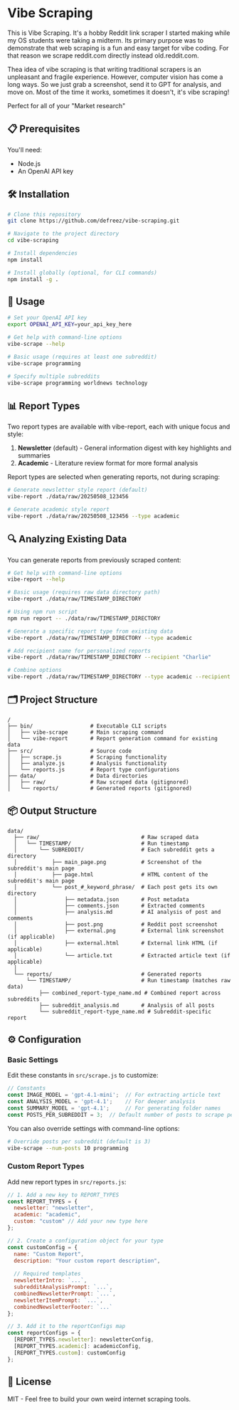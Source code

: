 # Vibe Scraping

This is Vibe Scraping. It's a hobby Reddit link scraper I started 
making while my OS students were taking a midterm. Its primary purpose was to demonstrate that web scraping is a fun and easy 
target for vibe coding. For that reason we scrape reddit.com directly instead old.reddit.com. 

Thea idea of vibe scraping is that writing traditional scrapers is an unpleasant and fragile experience. However, computer vision has
come a long ways. So we just grab a screenshot, send it to GPT for
analysis, and move on. Most of the time it works, sometimes it doesn't, it's vibe scraping!

Perfect for all of your "Market research"

## 📋 Prerequisites

You'll need:

- Node.js
- An OpenAI API key 

## 🛠️ Installation

```bash
# Clone this repository
git clone https://github.com/defreez/vibe-scraping.git

# Navigate to the project directory
cd vibe-scraping

# Install dependencies
npm install

# Install globally (optional, for CLI commands)
npm install -g .
```

## 🚀 Usage

```bash
# Set your OpenAI API key
export OPENAI_API_KEY=your_api_key_here

# Get help with command-line options
vibe-scrape --help

# Basic usage (requires at least one subreddit)
vibe-scrape programming

# Specify multiple subreddits
vibe-scrape programming worldnews technology
```

## 📊 Report Types

Two report types are available with vibe-report, each with unique focus and style:

1. **Newsletter** (default) - General information digest with key highlights and summaries
2. **Academic** - Literature review format for more formal analysis

Report types are selected when generating reports, not during scraping:
```bash
# Generate newsletter style report (default)
vibe-report ./data/raw/20250508_123456

# Generate academic style report
vibe-report ./data/raw/20250508_123456 --type academic
```

## 🔍 Analyzing Existing Data

You can generate reports from previously scraped content:

```bash
# Get help with command-line options
vibe-report --help

# Basic usage (requires raw data directory path)
vibe-report ./data/raw/TIMESTAMP_DIRECTORY

# Using npm run script
npm run report -- ./data/raw/TIMESTAMP_DIRECTORY

# Generate a specific report type from existing data
vibe-report ./data/raw/TIMESTAMP_DIRECTORY --type academic

# Add recipient name for personalized reports
vibe-report ./data/raw/TIMESTAMP_DIRECTORY --recipient "Charlie"

# Combine options
vibe-report ./data/raw/TIMESTAMP_DIRECTORY --type academic --recipient "Charlie"
```

## 🗂️ Project Structure

```
/
├── bin/                  # Executable CLI scripts
│   ├── vibe-scrape       # Main scraping command
│   └── vibe-report       # Report generation command for existing data
├── src/                  # Source code
│   ├── scrape.js         # Scraping functionality
│   ├── analyze.js        # Analysis functionality
│   └── reports.js        # Report type configurations
├── data/                 # Data directories
│   ├── raw/              # Raw scraped data (gitignored)
│   └── reports/          # Generated reports (gitignored)
```

## 📦 Output Structure

```
data/
  ├── raw/                                # Raw scraped data
  │   └── TIMESTAMP/                      # Run timestamp
  │       └── SUBREDDIT/                  # Each subreddit gets a directory
  │           ├── main_page.png           # Screenshot of the subreddit's main page
  │           ├── page.html               # HTML content of the subreddit's main page
  │           └── post_#_keyword_phrase/  # Each post gets its own directory
  │               ├── metadata.json       # Post metadata
  │               ├── comments.json       # Extracted comments
  │               ├── analysis.md         # AI analysis of post and comments
  │               ├── post.png            # Reddit post screenshot
  │               ├── external.png        # External link screenshot (if applicable)
  │               ├── external.html       # External link HTML (if applicable)
  │               └── article.txt         # Extracted article text (if applicable)
  │
  └── reports/                            # Generated reports
      └── TIMESTAMP/                      # Run timestamp (matches raw data)
          ├── combined_report-type_name.md # Combined report across subreddits
          ├── subreddit_analysis.md       # Analysis of all posts
          └── subreddit_report-type_name.md # Subreddit-specific report
```

## ⚙️ Configuration

### Basic Settings

Edit these constants in `src/scrape.js` to customize:

```javascript
// Constants
const IMAGE_MODEL = 'gpt-4.1-mini';  // For extracting article text
const ANALYSIS_MODEL = 'gpt-4.1';    // For deeper analysis
const SUMMARY_MODEL = 'gpt-4.1';     // For generating folder names
const POSTS_PER_SUBREDDIT = 3;  // Default number of posts to scrape per subreddit
```

You can also override settings with command-line options:

```bash
# Override posts per subreddit (default is 3)
vibe-scrape --num-posts 10 programming
```

### Custom Report Types

Add new report types in `src/reports.js`:

```javascript
// 1. Add a new key to REPORT_TYPES
const REPORT_TYPES = {
  newsletter: "newsletter",
  academic: "academic",
  custom: "custom" // Add your new type here
};

// 2. Create a configuration object for your type
const customConfig = {
  name: "Custom Report",
  description: "Your custom report description",
  
  // Required templates
  newsletterIntro: `...`,
  subredditAnalysisPrompt: `...`,
  combinedNewsletterPrompt: `...`,
  newsletterItemPrompt: `...`,
  combinedNewsletterFooter: `...`
};

// 3. Add it to the reportConfigs map
const reportConfigs = {
  [REPORT_TYPES.newsletter]: newsletterConfig,
  [REPORT_TYPES.academic]: academicConfig,
  [REPORT_TYPES.custom]: customConfig
};
```

## 📜 License

MIT - Feel free to build your own weird internet scraping tools.